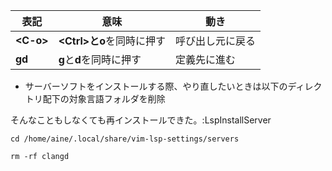 | 表記      | 意味                          | 動き             |
| --------- | ----------------------------- | ---------------- |
| **\<C-o\>** | **\<Ctrl\>**と**o**を同時に押す | 呼び出し元に戻る |
| **gd**        | **g**と**d**を同時に押す      | 定義先に進む     |




- サーバーソフトをインストールする際、やり直したいときは以下のディレクトリ配下の対象言語フォルダを削除

そんなこともしなくても再インストールできた。:LspInstallServer

```
cd /home/aine/.local/share/vim-lsp-settings/servers

rm -rf clangd

```
